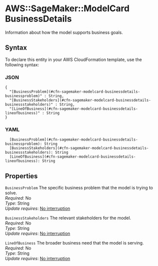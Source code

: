 # AWS::SageMaker::ModelCard BusinessDetails<a name="aws-properties-sagemaker-modelcard-businessdetails"></a>

Information about how the model supports business goals\.

## Syntax<a name="aws-properties-sagemaker-modelcard-businessdetails-syntax"></a>

To declare this entity in your AWS CloudFormation template, use the following syntax:

### JSON<a name="aws-properties-sagemaker-modelcard-businessdetails-syntax.json"></a>

```
{
  "[BusinessProblem](#cfn-sagemaker-modelcard-businessdetails-businessproblem)" : String,
  "[BusinessStakeholders](#cfn-sagemaker-modelcard-businessdetails-businessstakeholders)" : String,
  "[LineOfBusiness](#cfn-sagemaker-modelcard-businessdetails-lineofbusiness)" : String
}
```

### YAML<a name="aws-properties-sagemaker-modelcard-businessdetails-syntax.yaml"></a>

```
  [BusinessProblem](#cfn-sagemaker-modelcard-businessdetails-businessproblem): String
  [BusinessStakeholders](#cfn-sagemaker-modelcard-businessdetails-businessstakeholders): String
  [LineOfBusiness](#cfn-sagemaker-modelcard-businessdetails-lineofbusiness): String
```

## Properties<a name="aws-properties-sagemaker-modelcard-businessdetails-properties"></a>

`BusinessProblem`  <a name="cfn-sagemaker-modelcard-businessdetails-businessproblem"></a>
The specific business problem that the model is trying to solve\.  
*Required*: No  
*Type*: String  
*Update requires*: [No interruption](https://docs.aws.amazon.com/AWSCloudFormation/latest/UserGuide/using-cfn-updating-stacks-update-behaviors.html#update-no-interrupt)

`BusinessStakeholders`  <a name="cfn-sagemaker-modelcard-businessdetails-businessstakeholders"></a>
The relevant stakeholders for the model\.  
*Required*: No  
*Type*: String  
*Update requires*: [No interruption](https://docs.aws.amazon.com/AWSCloudFormation/latest/UserGuide/using-cfn-updating-stacks-update-behaviors.html#update-no-interrupt)

`LineOfBusiness`  <a name="cfn-sagemaker-modelcard-businessdetails-lineofbusiness"></a>
The broader business need that the model is serving\.  
*Required*: No  
*Type*: String  
*Update requires*: [No interruption](https://docs.aws.amazon.com/AWSCloudFormation/latest/UserGuide/using-cfn-updating-stacks-update-behaviors.html#update-no-interrupt)